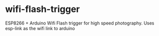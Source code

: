 # wifi-flash-trigger
ESP8266 + Arduino Wifi Flash trigger for high speed photography.  Uses esp-link as the wifi link to arduino
